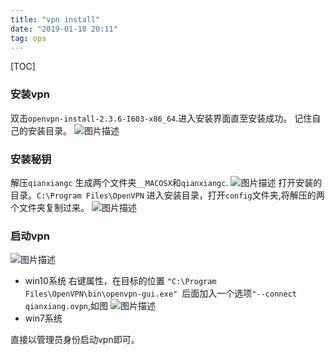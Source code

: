 ```yaml
---
title: "vpn install"
date: "2019-01-18 20:11"
tag: ops
---
```


[TOC]

### 安装vpn

双击`openvpn-install-2.3.6-I603-x86_64`.进入安装界面直至安装成功。
记住自己的安装目录。
![图片描述](http://pic.fenghong.tech/tapd_23280401_base64_1547807430_68.png)

### 安装秘钥

解压`qianxiangc`
生成两个文件夹`__MACOSX`和`qianxiangc`.
![图片描述](http://pic.fenghong.tech/tapd_23280401_base64_1547807282_69.png)
打开安装的目录。`C:\Program Files\OpenVPN`
进入安装目录，打开`config`文件夹,将解压的两个文件夹复制过来。
![图片描述](http://pic.fenghong.tech/tapd_23280401_base64_1547807545_100.png)

### 启动vpn

![图片描述](http://pic.fenghong.tech/tapd_23280401_base64_1547807627_27.png)

- win10系统
右键属性，在目标的位置 `"C:\Program Files\OpenVPN\bin\openvpn-gui.exe" `后面加入一个选项`"--connect qianxiang.ovpn`,如图
![图片描述](http://pic.fenghong.tech/tapd_23280401_base64_1547807698_66.png)
- win7系统

直接以管理员身份启动vpn即可。

